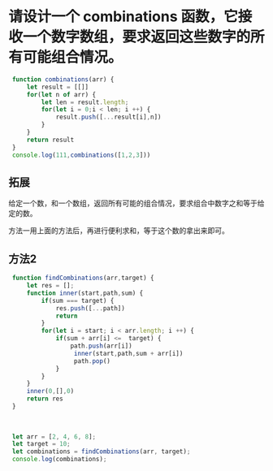 # 请设计一个 combinations 函数，它接收一个数字数组，要求返回这些数字的所有可能组合情况。

```js
 function combinations(arr) {
	 let result = [[]]
	 for(let n of arr) {
		 let len = result.length;
		 for(let i = 0;i < len; i ++) {
			 result.push([...result[i],n])
		 }
	 }
	 return result
 }
 console.log(111,combinations([1,2,3]))
```



## 拓展
给定一个数，和一个数组，返回所有可能的组合情况，要求组合中数字之和等于给定的数。


方法一用上面的方法后，再进行便利求和，等于这个数的拿出来即可。


## 方法2
```js
 function findCombinations(arr,target) {
	 let res = [];
	 function inner(start,path,sum) {
		 if(sum === target) {
			 res.push([...path])
			 return 
		 }
		 for(let i = start; i < arr.length; i ++) {
			 if(sum + arr[i] <=  target) {
				 path.push(arr[i])
				  inner(start,path,sum + arr[i])
				  path.pop()
			 }
		 }
	 }
	 inner(0,[],0)
	 return res
 }
 
 
 
 let arr = [2, 4, 6, 8];
 let target = 10;
 let combinations = findCombinations(arr, target);
 console.log(combinations);
```